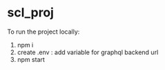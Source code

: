 # scl_proj
To run the project locally:

1. npm i
2. create .env : add variable for graphql backend url
3. npm start
